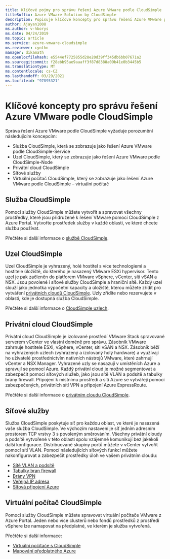 ```yaml
---
title: Klíčové pojmy pro správu řešení Azure VMware podle CloudSimple
titleSuffix: Azure VMware Solution by CloudSimple
description: Popisuje klíčové koncepty pro správu řešení Azure VMware podle CloudSimple
author: Ajayan1008
ms.author: v-hborys
ms.date: 04/24/2019
ms.topic: article
ms.service: azure-vmware-cloudsimple
ms.reviewer: cynthn
manager: dikamath
ms.openlocfilehash: e5544ef7725855d28e20d39ff345db6bb07671a2
ms.sourcegitcommit: f28ebb95ae9aaaff3f87d8388a09b41e0b3445b5
ms.translationtype: MT
ms.contentlocale: cs-CZ
ms.lasthandoff: 03/29/2021
ms.locfileid: "97895321"
---
```

# <a name="key-concepts-for-administration-of-azure-vmware-solutions-by-cloudsimple"></a>Klíčové koncepty pro správu řešení Azure VMware podle CloudSimple

Správa řešení Azure VMware podle CloudSimple vyžaduje porozumění následujícím koncepcím:

* Služba CloudSimple, která se zobrazuje jako řešení Azure VMware podle CloudSimple-Service
* Uzel CloudSimple, který se zobrazuje jako řešení Azure VMware podle CloudSimple-Node
* Privátní cloud CloudSimple
* Síťové služby
* Virtuální počítač CloudSimple, který se zobrazuje jako řešení Azure VMware podle CloudSimple – virtuální počítač

## <a name="cloudsimple-service"></a>Služba CloudSimple

Pomocí služby CloudSimple můžete vytvořit a spravovat všechny prostředky, které jsou přidružené k řešení VMware pomocí CloudSimple z Azure Portal. Vytvořte prostředek služby v každé oblasti, ve které chcete službu používat.

Přečtěte si další informace o [službě CloudSimple](cloudsimple-service.md).

## <a name="cloudsimple-node"></a>Uzel CloudSimple

Uzel CloudSimple je vyhrazený, holé hostitel s více technologiemi a hostitele úložiště, do kterého je nasazený VMware ESXi hypervisor. Tento uzel je pak začleněn do platforem VMware vSphere, vCenter, síti vSAN a NSX. Jsou povolené i síťové služby CloudSimple a hraniční sítě. Každý uzel slouží jako jednotka výpočetní kapacity a úložiště, kterou můžete zřídit pro vytváření [privátních cloudů CloudSimple](cloudsimple-private-cloud.md). Uzly zřídíte nebo rezervujete v oblasti, kde je dostupná služba CloudSimple.

Přečtěte si další informace o [CloudSimple uzlech](cloudsimple-node.md).

## <a name="cloudsimple-private-cloud"></a>Privátní cloud CloudSimple

Privátní cloud CloudSimple je izolované prostředí VMware Stack spravované serverem vCenter ve vlastní doméně pro správu. Zásobník VMware zahrnuje hostitele ESXi, vSphere, vCenter, síti vSAN a NSX. Zásobník běží na vyhrazených uzlech (vyhrazený a izolovaný holý hardware) a využívají ho uživatelé prostřednictvím nativních nástrojů VMware, které zahrnují vCenter a NSX Manager. Vyhrazené uzly se nasazují v umístěních Azure a spravují se pomocí Azure. Každý privátní cloud je možné segmentovat a zabezpečit pomocí síťových služeb, jako jsou sítě VLAN a podsítě a tabulky brány firewall. Připojení k místnímu prostředí a síti Azure se vytvářejí pomocí zabezpečených, privátních sítí VPN a připojení Azure ExpressRoute.

Přečtěte si další informace o [privátním cloudu CloudSimple](cloudsimple-private-cloud.md).

## <a name="service-networking"></a>Síťové služby

Služba CloudSimple poskytuje síť pro každou oblast, ve které je nasazená vaše služba CloudSimple. Ve výchozím nastavení je síť jedním adresním prostorem TCP vrstvy 3 s povoleným směrováním. Všechny privátní cloudy a podsítě vytvořené v této oblasti spolu vzájemně komunikují bez jakékoli další konfigurace. Distribuované skupiny portů můžete v vCenter vytvořit pomocí sítí VLAN. Pomocí následujících síťových funkcí můžete nakonfigurovat a zabezpečit prostředky úloh ve vašem privátním cloudu:

* [Sítě VLAN a podsítě](cloudsimple-vlans-subnets.md)
* [Tabulky bran firewall](cloudsimple-firewall-tables.md)
* [Brány VPN](cloudsimple-vpn-gateways.md)
* [Veřejná IP adresa](cloudsimple-public-ip-address.md)
* [Síťová připojení Azure](cloudsimple-azure-network-connection.md)

## <a name="cloudsimple-virtual-machine"></a>Virtuální počítač CloudSimple

Pomocí služby CloudSimple můžete spravovat virtuální počítače VMware z Azure Portal. Jeden nebo více clusterů nebo fondů prostředků z prostředí vSphere lze namapovat na předplatné, ve kterém je služba vytvořená.

Přečtěte si další informace:

* [Virtuální počítače s CloudSimple](cloudsimple-virtual-machines.md)
* [Mapování předplatného Azure](./azure-subscription-mapping.md)
